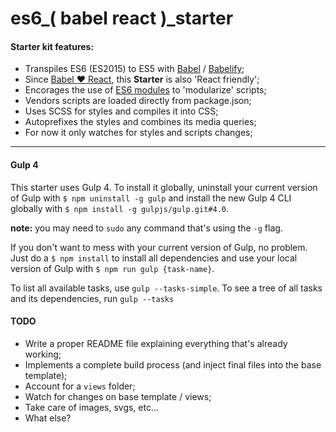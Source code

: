 # es6_( babel react )_starter
#### Starter kit features:

- Transpiles ES6 (ES2015) to ES5 with [Babel](https://babeljs.io) / [Babelify](https://www.npmjs.com/package/babelify);
- Since [Babel :heart: React](http://babeljs.io/blog/2015/02/23/babel-loves-react/), this **Starter** is also 'React friendly';
- Encorages the use of [ES6 modules](http://www.2ality.com/2014/09/es6-modules-final.html) to 'modularize' scripts;
- Vendors scripts are loaded directly from package.json;
- Uses SCSS for styles and compiles it into CSS;
- Autoprefixes the styles and combines its media queries;
- For now it only watches for styles and scripts changes;

------

#### Gulp 4
This starter uses Gulp 4. To install it globally, uninstall your current version of Gulp
with ``` $ npm uninstall -g gulp ``` and install the new Gulp 4 CLI globally with
``` $ npm install -g gulpjs/gulp.git#4.0 ```.

**note:** you may need to `sudo` any command that's using the `-g` flag.


If you don't want to mess with your current version of Gulp, no problem. Just do a
``` $ npm install ``` to install all dependencies and use your local version of Gulp with
``` $ npm run gulp {task-name} ```.

To list all available tasks, use ``` gulp --tasks-simple ```.
To see a tree of all tasks and its dependencies, run ``` gulp --tasks ```

#### TODO
- Write a proper README file explaining everything that's already working;
- Implements a complete build process (and inject final files into the base template);
- Account for a `views` folder;
- Watch for changes on base template / views;
- Take care of images, svgs, etc...
- What else?
